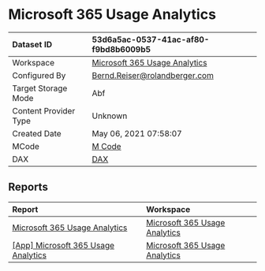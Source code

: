 



# Microsoft 365 Usage Analytics

|Dataset ID|53d6a5ac-0537-41ac-af80-f9bd8b6009b5|
| :--- | :--- |
|Workspace|[Microsoft 365 Usage Analytics](../Workspaces/Microsoft-365-Usage-Analytics.md)|
|Configured By|Bernd.Reiser@rolandberger.com|
|Target Storage Mode|Abf|
|Content Provider Type|Unknown|
|Created Date|May 06, 2021 07:58:07|
|MCode|[M Code](./Microsoft-365-Usage-Analytics/mcode.md)|
|DAX|[DAX](./Microsoft-365-Usage-Analytics/dax.md)|

## Reports

|Report|Workspace|
| :--- | :--- |
|[Microsoft 365 Usage Analytics](../Reports/Microsoft-365-Usage-Analytics.md)|[Microsoft 365 Usage Analytics](../Workspaces/Microsoft-365-Usage-Analytics.md)|
|[[App] Microsoft 365 Usage Analytics](../Reports/[App]-Microsoft-365-Usage-Analytics.md)|[Microsoft 365 Usage Analytics](../Workspaces/Microsoft-365-Usage-Analytics.md)|
